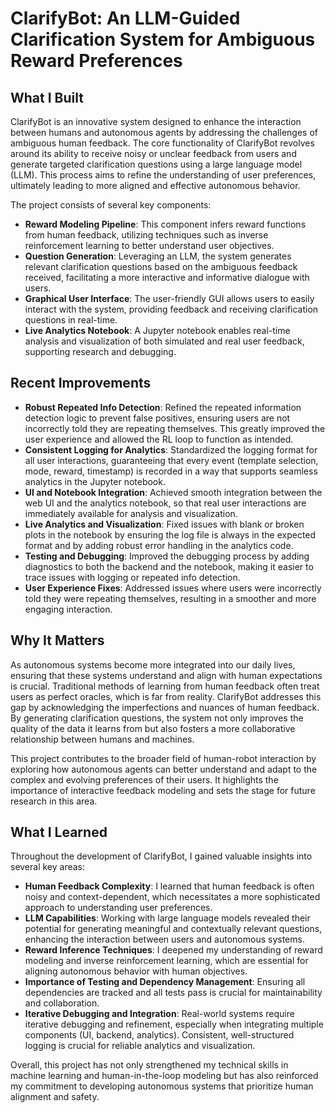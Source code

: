 # ClarifyBot: An LLM-Guided Clarification System for Ambiguous Reward Preferences

## What I Built
ClarifyBot is an innovative system designed to enhance the interaction between humans and autonomous agents by addressing the challenges of ambiguous human feedback. The core functionality of ClarifyBot revolves around its ability to receive noisy or unclear feedback from users and generate targeted clarification questions using a large language model (LLM). This process aims to refine the understanding of user preferences, ultimately leading to more aligned and effective autonomous behavior.

The project consists of several key components:
- **Reward Modeling Pipeline**: This component infers reward functions from human feedback, utilizing techniques such as inverse reinforcement learning to better understand user objectives.
- **Question Generation**: Leveraging an LLM, the system generates relevant clarification questions based on the ambiguous feedback received, facilitating a more interactive and informative dialogue with users.
- **Graphical User Interface**: The user-friendly GUI allows users to easily interact with the system, providing feedback and receiving clarification questions in real-time.
- **Live Analytics Notebook**: A Jupyter notebook enables real-time analysis and visualization of both simulated and real user feedback, supporting research and debugging.

## Recent Improvements

- **Robust Repeated Info Detection**: Refined the repeated information detection logic to prevent false positives, ensuring users are not incorrectly told they are repeating themselves. This greatly improved the user experience and allowed the RL loop to function as intended.
- **Consistent Logging for Analytics**: Standardized the logging format for all user interactions, guaranteeing that every event (template selection, mode, reward, timestamp) is recorded in a way that supports seamless analytics in the Jupyter notebook.
- **UI and Notebook Integration**: Achieved smooth integration between the web UI and the analytics notebook, so that real user interactions are immediately available for analysis and visualization.
- **Live Analytics and Visualization**: Fixed issues with blank or broken plots in the notebook by ensuring the log file is always in the expected format and by adding robust error handling in the analytics code.
- **Testing and Debugging**: Improved the debugging process by adding diagnostics to both the backend and the notebook, making it easier to trace issues with logging or repeated info detection.
- **User Experience Fixes**: Addressed issues where users were incorrectly told they were repeating themselves, resulting in a smoother and more engaging interaction.

## Why It Matters
As autonomous systems become more integrated into our daily lives, ensuring that these systems understand and align with human expectations is crucial. Traditional methods of learning from human feedback often treat users as perfect oracles, which is far from reality. ClarifyBot addresses this gap by acknowledging the imperfections and nuances of human feedback. By generating clarification questions, the system not only improves the quality of the data it learns from but also fosters a more collaborative relationship between humans and machines.

This project contributes to the broader field of human-robot interaction by exploring how autonomous agents can better understand and adapt to the complex and evolving preferences of their users. It highlights the importance of interactive feedback modeling and sets the stage for future research in this area.

## What I Learned
Throughout the development of ClarifyBot, I gained valuable insights into several key areas:
- **Human Feedback Complexity**: I learned that human feedback is often noisy and context-dependent, which necessitates a more sophisticated approach to understanding user preferences.
- **LLM Capabilities**: Working with large language models revealed their potential for generating meaningful and contextually relevant questions, enhancing the interaction between users and autonomous systems.
- **Reward Inference Techniques**: I deepened my understanding of reward modeling and inverse reinforcement learning, which are essential for aligning autonomous behavior with human objectives.
- **Importance of Testing and Dependency Management**: Ensuring all dependencies are tracked and all tests pass is crucial for maintainability and collaboration.
- **Iterative Debugging and Integration**: Real-world systems require iterative debugging and refinement, especially when integrating multiple components (UI, backend, analytics). Consistent, well-structured logging is crucial for reliable analytics and visualization.

Overall, this project has not only strengthened my technical skills in machine learning and human-in-the-loop modeling but has also reinforced my commitment to developing autonomous systems that prioritize human alignment and safety.